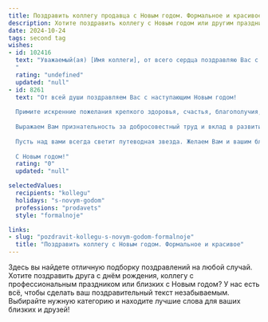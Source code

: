 ```yaml
---
title: Поздравить коллегу продавца с Новым годом. Формальное и красивое
description: Хотите поздравить коллегу с Новым годом или другим праздником? Наш ИИ создаст незабываемое поздравление, а вы обязательно выделитесь среди других.  
date: 2024-10-24
tags: second tag
wishes:
- id: 102416
  text: "Уважаемый(ая) [Имя коллеги], от всего сердца поздравляю Вас с Новым годом! Желаю Вам в новом году успехов в Вашей важной работе продавца, достижения всех поставленных целей,  новых профессиональных высот и благополучия во всех сферах жизни. Пусть наступающий год будет наполнен радостью, теплом и приятными сюрпризами!
  "
  rating: "undefined"
  updated: "null"
- id: 8261
  text: "От всей души поздравляем Вас с наступающим Новым годом!
  
  Примите искренние пожелания крепкого здоровья, счастья, благополучия, успехов во всех ваших начинаниях. Пусть наступающий год принесет вам новые достижения, плодотворную работу и стабильный доход.
  
  Выражаем Вам признательность за добросовестный труд и вклад в развитие нашей компании. Ваш профессионализм, отзывчивость и ответственность служат примером для коллег и высоко ценятся руководством.
  
  Пусть над вами всегда светит путеводная звезда. Желаем Вам и вашим близким мира, добра и взаимопонимания.
  
  С Новым годом!"
  rating: "0"
  updated: "null"

selectedValues:
  recipients: "kollegu"
  holidays: "s-novym-godom"
  professions: "prodavets"
  style: "formalnoje"

links:
- slug: "pozdravit-kollegu-s-novym-godom-formalnoje"
  title: "Поздравить коллегу с Новым годом. Формальное и красивое"
---
```


Здесь вы найдете отличную подборку поздравлений на любой случай. 
Хотите поздравить друга с днём рождения, коллегу с профессиональным праздником или близких с Новым годом? У нас есть всё, чтобы сделать ваш поздравительный текст незабываемым. Выбирайте нужную категорию и находите лучшие слова для ваших близких и друзей!
